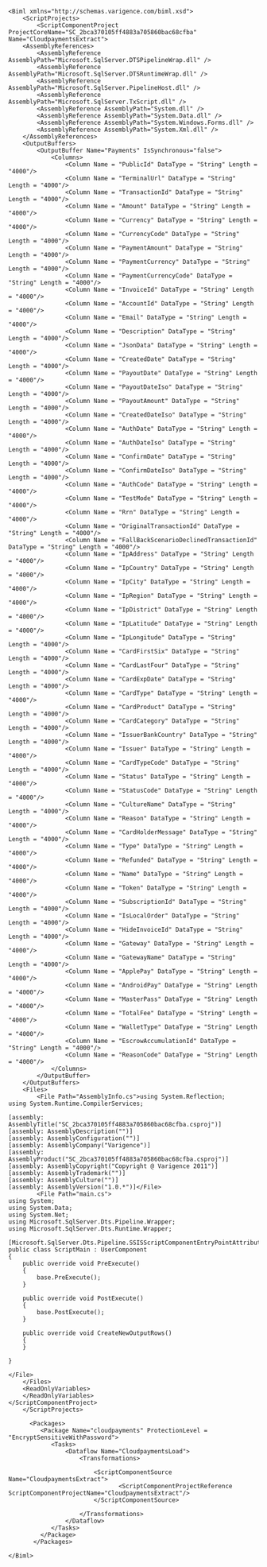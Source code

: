 ﻿```biml
<Biml xmlns="http://schemas.varigence.com/biml.xsd">
    <ScriptProjects>
        <ScriptComponentProject ProjectCoreName="SC_2bca370105ff4883a705860bac68cfba" Name="CloudpaymentsExtract">
    <AssemblyReferences>
        <AssemblyReference AssemblyPath="Microsoft.SqlServer.DTSPipelineWrap.dll" />
        <AssemblyReference AssemblyPath="Microsoft.SqlServer.DTSRuntimeWrap.dll" />
        <AssemblyReference AssemblyPath="Microsoft.SqlServer.PipelineHost.dll" />
        <AssemblyReference AssemblyPath="Microsoft.SqlServer.TxScript.dll" />
        <AssemblyReference AssemblyPath="System.dll" />
        <AssemblyReference AssemblyPath="System.Data.dll" />
        <AssemblyReference AssemblyPath="System.Windows.Forms.dll" />
        <AssemblyReference AssemblyPath="System.Xml.dll" />
    </AssemblyReferences>
    <OutputBuffers>
        <OutputBuffer Name="Payments" IsSynchronous="false">
            <Columns>
                <Column Name = "PublicId" DataType = "String" Length = "4000"/>
                <Column Name = "TerminalUrl" DataType = "String" Length = "4000"/>
                <Column Name = "TransactionId" DataType = "String" Length = "4000"/>
                <Column Name = "Amount" DataType = "String" Length = "4000"/>
                <Column Name = "Currency" DataType = "String" Length = "4000"/>
                <Column Name = "CurrencyCode" DataType = "String" Length = "4000"/>
                <Column Name = "PaymentAmount" DataType = "String" Length = "4000"/>
                <Column Name = "PaymentCurrency" DataType = "String" Length = "4000"/>
                <Column Name = "PaymentCurrencyCode" DataType = "String" Length = "4000"/>
                <Column Name = "InvoiceId" DataType = "String" Length = "4000"/>
                <Column Name = "AccountId" DataType = "String" Length = "4000"/>
                <Column Name = "Email" DataType = "String" Length = "4000"/>
                <Column Name = "Description" DataType = "String" Length = "4000"/>
                <Column Name = "JsonData" DataType = "String" Length = "4000"/>
                <Column Name = "CreatedDate" DataType = "String" Length = "4000"/>
                <Column Name = "PayoutDate" DataType = "String" Length = "4000"/>
                <Column Name = "PayoutDateIso" DataType = "String" Length = "4000"/>
                <Column Name = "PayoutAmount" DataType = "String" Length = "4000"/>
                <Column Name = "CreatedDateIso" DataType = "String" Length = "4000"/>
                <Column Name = "AuthDate" DataType = "String" Length = "4000"/>
                <Column Name = "AuthDateIso" DataType = "String" Length = "4000"/>
                <Column Name = "ConfirmDate" DataType = "String" Length = "4000"/>
                <Column Name = "ConfirmDateIso" DataType = "String" Length = "4000"/>
                <Column Name = "AuthCode" DataType = "String" Length = "4000"/>
                <Column Name = "TestMode" DataType = "String" Length = "4000"/>
                <Column Name = "Rrn" DataType = "String" Length = "4000"/>
                <Column Name = "OriginalTransactionId" DataType = "String" Length = "4000"/>
                <Column Name = "FallBackScenarioDeclinedTransactionId" DataType = "String" Length = "4000"/>
                <Column Name = "IpAddress" DataType = "String" Length = "4000"/>
                <Column Name = "IpCountry" DataType = "String" Length = "4000"/>
                <Column Name = "IpCity" DataType = "String" Length = "4000"/>
                <Column Name = "IpRegion" DataType = "String" Length = "4000"/>
                <Column Name = "IpDistrict" DataType = "String" Length = "4000"/>
                <Column Name = "IpLatitude" DataType = "String" Length = "4000"/>
                <Column Name = "IpLongitude" DataType = "String" Length = "4000"/>
                <Column Name = "CardFirstSix" DataType = "String" Length = "4000"/>
                <Column Name = "CardLastFour" DataType = "String" Length = "4000"/>
                <Column Name = "CardExpDate" DataType = "String" Length = "4000"/>
                <Column Name = "CardType" DataType = "String" Length = "4000"/>
                <Column Name = "CardProduct" DataType = "String" Length = "4000"/>
                <Column Name = "CardCategory" DataType = "String" Length = "4000"/>
                <Column Name = "IssuerBankCountry" DataType = "String" Length = "4000"/>
                <Column Name = "Issuer" DataType = "String" Length = "4000"/>
                <Column Name = "CardTypeCode" DataType = "String" Length = "4000"/>
                <Column Name = "Status" DataType = "String" Length = "4000"/>
                <Column Name = "StatusCode" DataType = "String" Length = "4000"/>
                <Column Name = "CultureName" DataType = "String" Length = "4000"/>
                <Column Name = "Reason" DataType = "String" Length = "4000"/>
                <Column Name = "CardHolderMessage" DataType = "String" Length = "4000"/>
                <Column Name = "Type" DataType = "String" Length = "4000"/>
                <Column Name = "Refunded" DataType = "String" Length = "4000"/>
                <Column Name = "Name" DataType = "String" Length = "4000"/>
                <Column Name = "Token" DataType = "String" Length = "4000"/>
                <Column Name = "SubscriptionId" DataType = "String" Length = "4000"/>
                <Column Name = "IsLocalOrder" DataType = "String" Length = "4000"/>
                <Column Name = "HideInvoiceId" DataType = "String" Length = "4000"/>
                <Column Name = "Gateway" DataType = "String" Length = "4000"/>
                <Column Name = "GatewayName" DataType = "String" Length = "4000"/>
                <Column Name = "ApplePay" DataType = "String" Length = "4000"/>
                <Column Name = "AndroidPay" DataType = "String" Length = "4000"/>
                <Column Name = "MasterPass" DataType = "String" Length = "4000"/>
                <Column Name = "TotalFee" DataType = "String" Length = "4000"/>
                <Column Name = "WalletType" DataType = "String" Length = "4000"/>
                <Column Name = "EscrowAccumulationId" DataType = "String" Length = "4000"/>
                <Column Name = "ReasonCode" DataType = "String" Length = "4000"/>
            </Columns>
        </OutputBuffer>
    </OutputBuffers>
    <Files>
        <File Path="AssemblyInfo.cs">using System.Reflection;
using System.Runtime.CompilerServices;

[assembly: AssemblyTitle("SC_2bca370105ff4883a705860bac68cfba.csproj")]
[assembly: AssemblyDescription("")]
[assembly: AssemblyConfiguration("")]
[assembly: AssemblyCompany("Varigence")]
[assembly: AssemblyProduct("SC_2bca370105ff4883a705860bac68cfba.csproj")]
[assembly: AssemblyCopyright("Copyright @ Varigence 2011")]
[assembly: AssemblyTrademark("")]
[assembly: AssemblyCulture("")]
[assembly: AssemblyVersion("1.0.*")]</File>
        <File Path="main.cs">
using System;
using System.Data;
using System.Net;
using Microsoft.SqlServer.Dts.Pipeline.Wrapper;
using Microsoft.SqlServer.Dts.Runtime.Wrapper;
 
[Microsoft.SqlServer.Dts.Pipeline.SSISScriptComponentEntryPointAttribute]
public class ScriptMain : UserComponent
{
    public override void PreExecute()
    {
        base.PreExecute();
    }
 
    public override void PostExecute()
    {
        base.PostExecute();
    }
 
    public override void CreateNewOutputRows()
    {
    }
 
}
 
</File>
    </Files>
    <ReadOnlyVariables>
    </ReadOnlyVariables>
</ScriptComponentProject>
    </ScriptProjects>
    
      <Packages>
         <Package Name="cloudpayments" ProtectionLevel = "EncryptSensitiveWithPassword"> 
            <Tasks>
                <Dataflow Name="CloudpaymentsLoad">
                    <Transformations>
    
                        <ScriptComponentSource Name="CloudpaymentsExtract">
                               <ScriptComponentProjectReference ScriptComponentProjectName="CloudpaymentsExtract"/>
                        </ScriptComponentSource>
    
                    </Transformations>
                </Dataflow>
            </Tasks>
         </Package>
       </Packages>

</Biml>
```